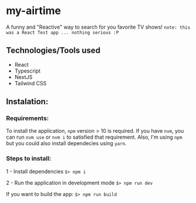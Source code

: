 # my-airtime
A funny and "Reactive" way to search for you favorite TV shows!
`note: this was a React Test app ... nothing serious :P `

## Technologies/Tools used
- React
- Typescript
- NextJS
- Tailwind CSS

## Instalation:

### Requirements:
To install the application, `npm` version > 10 is required.
If you have `nvm`, you can run `nvm use` or `nvm i` to satisfied that requirement.
Also, I'm using `npm` but you could also install dependecies using `yarn`.

### Steps to install:

1 - Install dependencies
```$> npm i```

2 - Run the application in development mode
```$> npm run dev```

If you want to build the app:
```$> npm run build```
